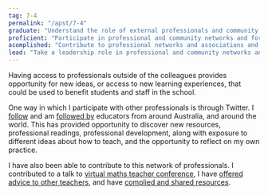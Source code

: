 ```yaml
---
tag: 7-4
permalink: "/apst/7-4"
graduate: "Understand the role of external professionals and community representatives in broadening teachers’ professional knowledge and practice."
proficient: "Participate in professional and community networks and forums to broaden knowledge and improve practice."
acomplished: "Contribute to professional networks and associations and build productive links with the wider community to improve teaching and learning."
lead: "Take a leadership role in professional and community networks and support the involvement of colleagues in external learning opportunities."
---
```

Having access to professionals outside of the colleagues provides opportunity for new ideas, or access to new learning experiences, that could be used to benefit students and staff in the school. 

One way in which I participate with other professionals is through Twitter. I [follow](https://twitter.com/JeremyInSTEM/following) and am [followed by](https://twitter.com/followers) educators from around Australia, and around the world. This has provided opportunity to discover new resources, professional readings, professional development, along with exposure to different ideas about how to teach, and the opportunity to reflect on my own practice.

I have also been able to contribute to this network of professionals. I contributed to a talk to [virtual maths teacher conference](https://www.jeremyinstem.com/mfvc/), I have [offered advice to other teachers](https://twitter.com/ashola24/status/1021335334401921024), and have [complied and shared resources](https://twitter.com/mic_epstein/status/1036510604851400704).